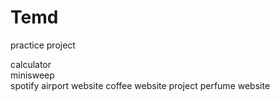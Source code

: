 # Temd
practice project

calculator <br>
minisweep <br>
spotify
airport website
coffee website project
perfume website
